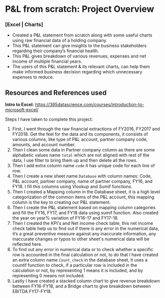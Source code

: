 # P&L from scratch: Project Overview
### [Excel | Charts]
* Created a P&L statement from scratch along with some useful charts using raw financial data of a holding company.
* This P&L statement can give insights to the business stakeholders regarding their company’s financial health.
* This P&L gives breakdown of various revenues, expenses and net income of multiple financial years.
* The users of this P&L statement & its relevant charts, can help them make informed business decision regarding which unnecessary expenses to reduce.

## Resources and References used
**Intro to Excel:** https://365datascience.com/courses/introduction-to-microsoft-excel/

Steps I have taken to complete this project:

1. First, I went through the raw financial extractions of FY2016, FY2017 and FY2018. Get the feel for the data and its components, it consists of various columns, like type of P&L account, partner company code, amounts, and account number.
2. Then I clean some data in Partner company column as there are some alphabetic values name `total` which are not aligned with rest of the data, I use filter to bring them up and then delete all the rows.
3. Then I add extra column name `code` it has unique code for each line of row.
4. Then I create a new sheet name `Database` with column names: Code, P&L account, partner company, name of partner company, FY16, and FY18. I fill this columns using Vlookup and Sumif functions.
5. Then I created a Mapping column in the Database sheet, it is a high level categorization of the common items of the P&L account, this mapping column is the key to creating our P&L statement.
6. Then I create the P&L statement based on mapping column categories and fill the FY16, FY17, and FY18 data using sumif function. Also created the year on year% variation of FY16-17 and FY17-18. 
7. Then I created the KPI's and Net income check table, this net income check table help us to find out if there is any error in the numerical data, it’s a great preventive measure against any inaccurate information, any inaccurate changes or typos to other sheet's numerical data will be reflected here.
8. To find out any error in numerical data or to check whether a specific row is accounted in the final calculation or not, to do that I have created an extra column name `Count_check` in the database sheet, it uses a countif function to check, if a particular row is included in the calculation or not, by representing 1 means it is included, and by representing 0 means not included.
9. Lastly I have created a stacked column chart to give revenue breakdown between FY16-FY18, and a Bridge chart to give breakdown between EBITDA FY17-FY18.
  
